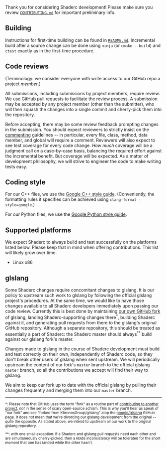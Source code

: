 Thank you for considering Shaderc development!  Please make sure you review
[`CONTRIBUTING.md`](CONTRIBUTING.md) for important preliminary info.

## Building

Instructions for first-time building can be found in [`README.md`](README.md).
Incremental build after a source change can be done using `ninja` (or
`cmake --build`) and `ctest` exactly as in the first-time procedure.

## Code reviews

(Terminology: we consider everyone with write access to our GitHub repo a
project _member_.)

All submissions, including submissions by project members, require review.  We
use GitHub pull requests to facilitate the review process.  A submission may be
accepted by any project member (other than the submitter), who will then squash
the changes into a single commit and cherry-pick them into the repository.

Before accepting, there may be some review feedback prompting changes in the
submission.  You should expect reviewers to strictly insist on the
[commenting](http://google-styleguide.googlecode.com/svn/trunk/cppguide.html#Comments)
guidelines -- in particular, every file, class, method, data member, and global
will require a comment.  Reviewers will also expect to see test coverage for
every code change.  _How much_ coverage will be a judgment call on a
case-by-case basis, balancing the required effort against the incremental
benefit.  But coverage will be expected.  As a matter of development philosophy,
we will strive to engineer the code to make writing tests easy.

## Coding style

For our C++ files, we use the
[Google C++ style guide](http://google-styleguide.googlecode.com/svn/trunk/cppguide.html).
(Conveniently, the formatting rules it specifies can be achieved using
`clang-format -style=google`.)

For our Python files, we use the
[Google Python style guide](https://google-styleguide.googlecode.com/svn/trunk/pyguide.html).

## Supported platforms

We expect Shaderc to always build and test successfully on the platforms listed
below.  Please keep that in mind when offering contributions.  This list will
likely grow over time.

* Linux x86

## glslang

Some Shaderc changes require concomitant changes to glslang.  It is our policy
to upstream such work to glslang by following the official glslang project's
procedures.  At the same time, we would like to have those changes available to
all Shaderc developers immediately upon passing our code review.  Currently this
is best done by maintaining
[our own GitHub fork](https://github.com/google/glslang) of glslang, landing
Shaderc-supporting changes there<sup>\*</sup>, building Shaderc against it, and
generating pull requests from there to the glslang's original GitHub repository.
Although a separate repository, this should be treated as essentially a part of
Shaderc: the Shaderc master should always<sup>\**</sup> build against our
glslang fork's master.

Changes made to glslang in the course of Shaderc development must build and test
correctly on their own, independently of Shaderc code, so they don't break other
users of glslang when sent upstream.  We will periodically upstream the content
of our fork's `master` branch to the official glslang `master` branch, so all
the contributions we accept will find their way to glslang.

We aim to keep our fork up to date with the official glslang by pulling their
changes frequently and merging them into our `master` branch.

<hr><small>

\*: Please note that GitHub uses the term "fork" as a routine part of
[contributing to another project](https://help.github.com/articles/using-pull-requests/#types-of-collaborative-development-models),
_not_ in the sense of scary open-source schism.  This is why you'll hear us
speak of "our fork" and see "forked from KhronosGroup/glslang" atop the
[google/glslang](https://github.com/google/glslang) GitHub page.  It does _not_
mean that we're divorcing our glslang development from the original -- quite the
opposite.  As stated above, we intend to upstream all our work to the original
glslang repository.

\*\*: with one small exception: if a Shaderc and glslang pull requests need each
other and are simultaneously cherry-picked, then a `HEAD`s inconsistency will be
tolerated for the short moment that one has landed while the other hasn't.
